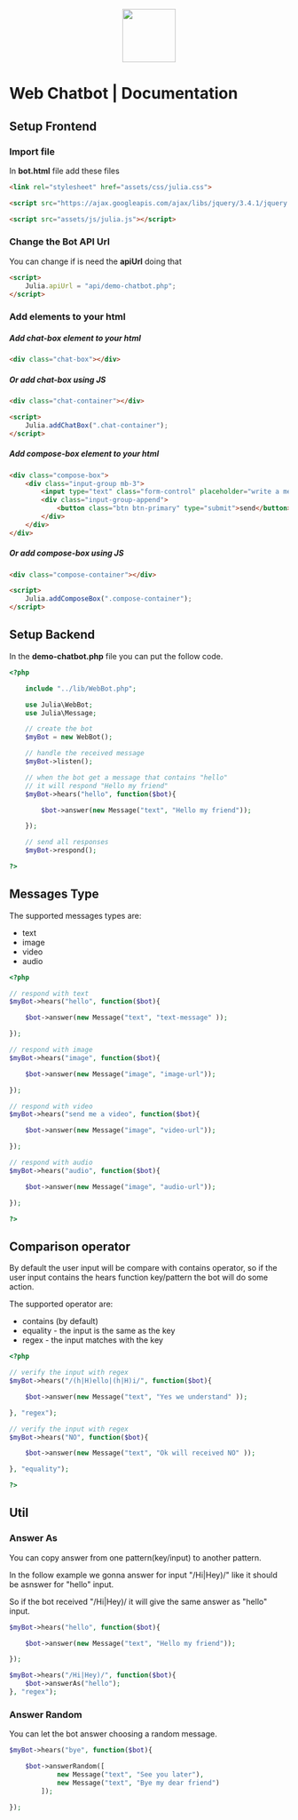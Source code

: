 <p align="center">
	<img src="https://res.cloudinary.com/lilaslab/image/upload/v1588374493/logo_hjvwvb.png" height="96">
</p>

# Web Chatbot | Documentation

## Setup Frontend

### Import file
In **bot.html** file add these files

```html
<link rel="stylesheet" href="assets/css/julia.css">
```
```html
<script src="https://ajax.googleapis.com/ajax/libs/jquery/3.4.1/jquery.min.js"></script>
```
```html
<script src="assets/js/julia.js"></script>
```

### Change the Bot API Url
You can change if is need the **apiUrl** doing that

```html
<script>
	Julia.apiUrl = "api/demo-chatbot.php";
</script>
```

### Add elements to your html

##### Add chat-box element to your html

```html
<div class="chat-box"></div>
```

##### Or add chat-box using JS

```html
<div class="chat-container"></div>
```

```html
<script>
	Julia.addChatBox(".chat-container");
</script>
```

##### Add compose-box element to your html
```html
<div class="compose-box">
	<div class="input-group mb-3">
		<input type="text" class="form-control" placeholder="write a message...">
		<div class="input-group-append">
			<button class="btn btn-primary" type="submit">send</button>
		</div>
	</div>
</div>
```

##### Or add compose-box using JS
```html
<div class="compose-container"></div>
```

```html
<script>
	Julia.addComposeBox(".compose-container");
</script>
```

## Setup Backend
In the **demo-chatbot.php** file you can put the follow code.

```php
<?php

	include "../lib/WebBot.php";

	use Julia\WebBot;
	use Julia\Message;

	// create the bot
	$myBot = new WebBot();

	// handle the received message
	$myBot->listen();

	// when the bot get a message that contains "hello"
	// it will respond "Hello my friend"
	$myBot->hears("hello", function($bot){

		$bot->answer(new Message("text", "Hello my friend"));

	});

	// send all responses
	$myBot->respond();

?>
```

## Messages Type
The supported messages types are:
- text
- image
- video
- audio

```php
<?php

// respond with text
$myBot->hears("hello", function($bot){

	$bot->answer(new Message("text", "text-message" ));

});

// respond with image
$myBot->hears("image", function($bot){

	$bot->answer(new Message("image", "image-url"));

});

// respond with video
$myBot->hears("send me a video", function($bot){

	$bot->answer(new Message("image", "video-url"));

});

// respond with audio
$myBot->hears("audio", function($bot){

	$bot->answer(new Message("image", "audio-url"));

});

?>
```

## Comparison operator
By default the user input will be compare
with contains operator, so if the user input contains
the hears function key/pattern the bot will do some action.

The supported operator are:
- contains (by default)
- equality - the input is the same as the key
- regex - the input matches with the key

```php
<?php

// verify the input with regex
$myBot->hears("/(h|H)ello|(h|H)i/", function($bot){

	$bot->answer(new Message("text", "Yes we understand" ));

}, "regex");

// verify the input with regex
$myBot->hears("NO", function($bot){

	$bot->answer(new Message("text", "Ok will received NO" ));

}, "equality");

?>
```

## Util

### Answer As
You can copy answer from one pattern(key/input) to another pattern.

In the follow example we gonna answer for input "/Hi|Hey)/" like
it should be asnswer for "hello" input.

So if the bot received "/Hi|Hey)/ it will give the same answer
as "hello" input.

```php
$myBot->hears("hello", function($bot){

	$bot->answer(new Message("text", "Hello my friend"));

});

$myBot->hears("/Hi|Hey)/", function($bot){
	$bot->answerAs("hello");
}, "regex");

```

### Answer Random
You can let the bot answer choosing a random message.

```php
$myBot->hears("bye", function($bot){

	$bot->answerRandom([
			new Message("text", "See you later"),
			new Message("text", "Bye my dear friend")
		]);

});
```